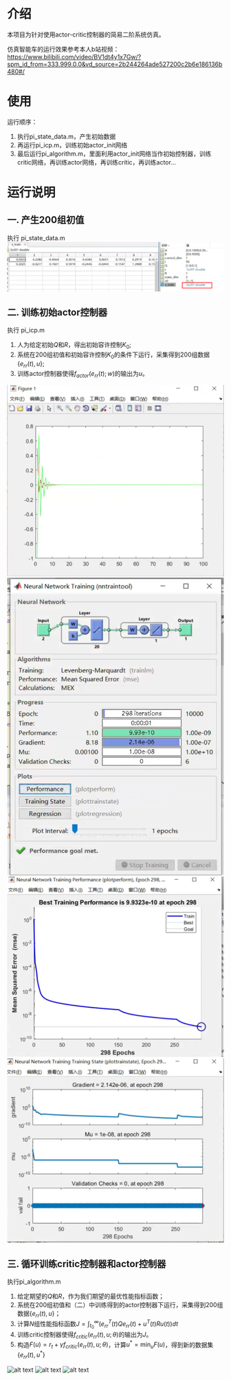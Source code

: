 #   介绍
本项目为针对使用actor-critic控制器的简易二阶系统仿真。

仿真智能车的运行效果参考本人b站视频：https://www.bilibili.com/video/BV1dt4y1x7Gw/?spm_id_from=333.999.0.0&vd_source=2b244264ade527200c2b6e186136b480#/

#   使用
运行顺序：
1. 执行pi_state_data.m，产生初始数据
2. 再运行pi_icp.m，训练初始actor_init网络
3. 最后运行pi_algorithm.m，里面利用actor_init网络当作初始控制器，训练critic网络，再训练actor网络，再训练critic，再训练actor...


#   运行说明
## 一. 产生200组初值
执行 pi_state_data.m
![alt text](image/image.png)

## 二. 训练初始actor控制器
执行 pi_icp.m

1. 人为给定初始$Q$和$R$，得出初始容许控制$K_0$;
2. 系统在200组初值和初始容许控制$K_0$的条件下运行，采集得到200组数据$\{e_{rr}(t), u\}$;
3. 训练$\text{actor}$控制器使得$f_{actor}(e_{rr}(t); w)$的输出为$u$。

![alt text](image/image-1.png)
![alt text](image/image-2.png)
![alt text](image/image-3.png)
![alt text](image/image-4.png)

## 三. 循环训练critic控制器和actor控制器
执行pi_algorithm.m

1. 给定期望的$Q$和$R$，作为我们期望的最优性能指标函数；
2. 系统在200组初值和（二）中训练得到的actor控制器下运行，采集得到200组数据$\{e_{rr}(t), u\}$；
3. 计算$N$组性能指标函数$J=\int_{t_0}^{\infty}(e_{rr}^T(t)Qe_{rr}(t)+u^T(t)Ru(t))dt$
4. 训练$\text{critic}$控制器使得$f_{critic}(e_{rr}(t), u; \theta)$的输出为$J$。
5. 构造$F(u)=r_t + \gamma f_{critic}(e_{rr}(t), u; \theta)$，计算$u^\ast = \min_{u}F(u)$，得到新的数据集$\{e_{rr}(t), u^\ast\}$

![alt text](image-6.png)
![alt text](image-7.png)
![alt text](image-8.png)